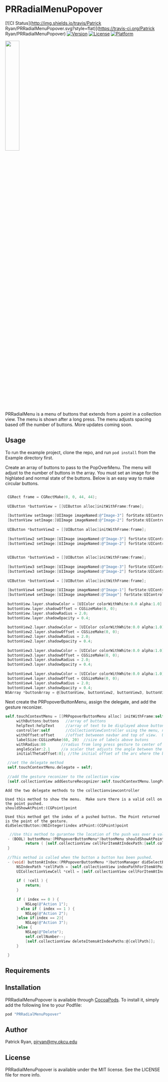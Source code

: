 # PRRadialMenuPopover

[![CI Status](http://img.shields.io/travis/Patrick Ryan/PRRadialMenuPopover.svg?style=flat)](https://travis-ci.org/Patrick Ryan/PRRadialMenuPopover)
[![Version](https://img.shields.io/cocoapods/v/PRRadialMenuPopover.svg?style=flat)](http://cocoapods.org/pods/PRRadialMenuPopover)
[![License](https://img.shields.io/cocoapods/l/PRRadialMenuPopover.svg?style=flat)](http://cocoapods.org/pods/PRRadialMenuPopover)
[![Platform](https://img.shields.io/cocoapods/p/PRRadialMenuPopover.svg?style=flat)](http://cocoapods.org/pods/PRRadialMenuPopover)

<img src="https://cloud.githubusercontent.com/assets/7769635/12105902/236203e0-b31f-11e5-902a-659ae0364843.gif" width="30%"></img> 

PRRadialMenu is a menu of buttons that extends from a point in a collection view.  The menu is shown after a long press.  The menu adjusts spacing based off the number of buttons.  More updates coming soon.   

## Usage

To run the example project, clone the repo, and run `pod install` from the Example directory first.

Create an array of buttons to pass to the PopOverMenu.  The menu will adjust to the number of buttons in the array.  You must set an image for the highlated and normal state of the buttons.  Below is an easy way to make circular buttons.
   ```Objective-C
   
    CGRect frame = CGRectMake(0, 0, 44, 44);
    
    UIButton *buttonView = [[UIButton alloc]initWithFrame:frame];
    
    [buttonView setImage:[UIImage imageNamed:@"Image-3"] forState:UIControlStateNormal];
    [buttonView setImage:[UIImage imageNamed:@"Image-2"] forState:UIControlStateHighlighted];
    
    UIButton *buttonView2 = [[UIButton alloc]initWithFrame:frame];
    
    [buttonView2 setImage:[UIImage imageNamed:@"Image-3"] forState:UIControlStateNormal];
    [buttonView2 setImage:[UIImage imageNamed:@"Image-2"] forState:UIControlStateHighlighted];
    
    
    UIButton *buttonView3 = [[UIButton alloc]initWithFrame:frame];
    
    [buttonView3 setImage:[UIImage imageNamed:@"Image-3"] forState:UIControlStateNormal];
    [buttonView3 setImage:[UIImage imageNamed:@"Image-2"] forState:UIControlStateHighlighted];
    
    UIButton *buttonView4 = [[UIButton alloc]initWithFrame:frame];
    
    [buttonView4 setImage:[UIImage imageNamed:@"Image-1"] forState:UIControlStateNormal];
    [buttonView4 setImage:[UIImage imageNamed:@"Image"] forState:UIControlStateHighlighted];
    
    buttonView.layer.shadowColor = [UIColor colorWithWhite:0.0 alpha:1.0].CGColor;
    buttonView.layer.shadowOffset = CGSizeMake(0, 0);
    buttonView.layer.shadowRadius = 2.0;
    buttonView.layer.shadowOpacity = 0.4;
    
    buttonView2.layer.shadowColor = [UIColor colorWithWhite:0.0 alpha:1.0].CGColor;
    buttonView2.layer.shadowOffset = CGSizeMake(0, 0);
    buttonView2.layer.shadowRadius = 2.0;
    buttonView2.layer.shadowOpacity = 0.4;
    
    buttonView3.layer.shadowColor = [UIColor colorWithWhite:0.0 alpha:1.0].CGColor;
    buttonView3.layer.shadowOffset = CGSizeMake(0, 0);
    buttonView3.layer.shadowRadius = 2.0;
    buttonView3.layer.shadowOpacity = 0.4;
    
    buttonView4.layer.shadowColor = [UIColor colorWithWhite:0.0 alpha:1.0].CGColor;
    buttonView4.layer.shadowOffset = CGSizeMake(0, 0);
    buttonView4.layer.shadowRadius = 2.0;
    buttonView4.layer.shadowOpacity = 0.4;
   NSArray *buttonArray = @[buttonView, buttonView2, buttonView3, buttonView4];
   ```
   Next create the PRPopoverButtonMenu, assign the delegate, and add the gesture reconizer.
   
   ```Objective-C
   self.touchContextMenu = [[PRPopoverButtonMenu alloc] initWithFrame:self.collectionView.frame
        withButtons:buttons   //array of buttons  
        helpText:helpText     //array of text to be displayed above buttons
        controller:self       //CollectionViewController using the menu, needed to translate coords
        withOffset:offset     //offset betweeen navbar and top of view.  Used to detect if buttons will animate under nav bar
        labelSize:CGSizeMake(60, 20)  //size of labels above butons  
        withRadius:80       //radius from long press gesture to center of button
        angleScaler:2.1     //a scaler that adjusts the angle between the buttons
        initialThetaOffset:0]; //the initial offset of the arc where the buttons are placed.

    //set the delegate method
    self.touchContextMenu.delegate = self;
    
    //add the gesture reconizer to the collection view
    [self.collectionView addGestureRecognizer:self.touchContextMenu.longPressReconizer];
   ```
    Add the two delegate methods to the collectionviewcontroller
    
    Used this method to show the menu.  Make sure there is a valid cell on the point pushed.
    shouldShowAtPoint:(CGPoint)point 
    
    Used this method get the index of a pushed button. The Point returned is the point of the gesture.
    didSelectButton:(NSInteger)index atPoint:(CGPoint)point 
    
   ```Objective-C
     //Use this method to gurantee the location of the push was over a valid cell.
    - (BOOL) buttonMenu:(PRPopoverButtonMenu*)buttonMenu shouldShowAtPoint:(CGPoint)point {
            return ( [self.collectionView cellForItemAtIndexPath:[self.collectionView indexPathForItemAtPoint:point]] != nil );
    }
    
    //This method is called when the button a button has been pushed.
    - (void) buttonAtIndex:(PRPopoverButtonMenu *)buttonManager didSelectButton:(NSInteger)index atPoint:(CGPoint)point {
        NSIndexPath *cellPath = [self.collectionView indexPathForItemAtPoint:point];
        UICollectionViewCell *cell = [self.collectionView cellForItemAtIndexPath:cellPath];
    
        if ( !cell ) {
            return;
        }
    
        if ( index == 0 ) {
            NSLog(@"Action 1");
        } else if ( index == 1 ) {
            NSLog(@"Action 2");
        }else if(index == 2){
            NSLog(@"Action 3");
        }else {
            NSLog(@"Delete");
            self.cellNumber--;
            [self.collectionView deleteItemsAtIndexPaths:@[cellPath]];
        }

    }
   ```
    
    
## Requirements

## Installation

PRRadialMenuPopover is available through [CocoaPods](http://cocoapods.org). To install
it, simply add the following line to your Podfile:

```ruby
pod "PRRadialMenuPopover"
```

## Author

Patrick Ryan, pjryan@my.okcu.edu

## License

PRRadialMenuPopover is available under the MIT license. See the LICENSE file for more info.
